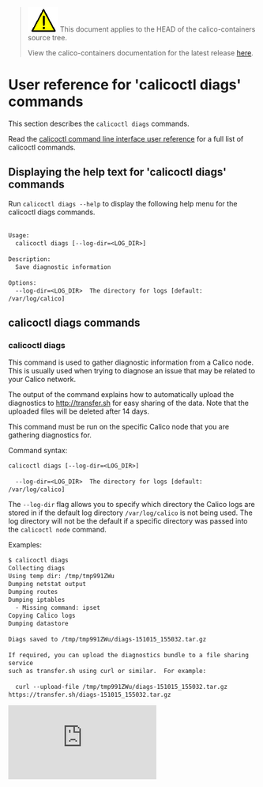 <!--- master only -->
> ![warning](../images/warning.png) This document applies to the HEAD of the calico-containers source tree.
>
> View the calico-containers documentation for the latest release [here](https://github.com/projectcalico/calico-containers/blob/v0.21.0/README.md).
<!--- else
> You are viewing the calico-containers documentation for release **release**.
<!--- end of master only -->

# User reference for 'calicoctl diags' commands

This section describes the `calicoctl diags` commands.

Read the [calicoctl command line interface user reference](../calicoctl.md) 
for a full list of calicoctl commands.

## Displaying the help text for 'calicoctl diags' commands

Run `calicoctl diags --help` to display the following help menu for the 
calicoctl diags commands.

```

Usage:
  calicoctl diags [--log-dir=<LOG_DIR>]

Description:
  Save diagnostic information

Options:
  --log-dir=<LOG_DIR>  The directory for logs [default: /var/log/calico]

```

## calicoctl diags commands


### calicoctl diags 

This command is used to gather diagnostic information from a Calico node.
This is usually used when trying to diagnose an issue that may be related to
your Calico network.

The output of the command explains how to automatically upload the 
diagnostics to http://transfer.sh for easy sharing of the data. Note that the 
uploaded files will be deleted after 14 days.

This command must be run on the specific Calico node that you are gathering 
diagnostics for.

Command syntax:

```
calicoctl diags [--log-dir=<LOG_DIR>]

  --log-dir=<LOG_DIR>  The directory for logs [default: /var/log/calico]
```

The `--log-dir` flag allows you to specify which directory the Calico logs are 
stored in if the default log directory `/var/log/calico` is not being 
used. The log directory will not be the default if a specific directory was 
passed into the `calicoctl node` command.

Examples:

```
$ calicoctl diags
Collecting diags
Using temp dir: /tmp/tmp991ZWu
Dumping netstat output
Dumping routes
Dumping iptables
  - Missing command: ipset
Copying Calico logs
Dumping datastore

Diags saved to /tmp/tmp991ZWu/diags-151015_155032.tar.gz

If required, you can upload the diagnostics bundle to a file sharing service
such as transfer.sh using curl or similar.  For example:

  curl --upload-file /tmp/tmp991ZWu/diags-151015_155032.tar.gz https://transfer.sh/diags-151015_155032.tar.gz
```
[![Analytics](https://calico-ga-beacon.appspot.com/UA-52125893-3/calicoctl/docs/calicoctl/diags.md?pixel)](https://github.com/igrigorik/ga-beacon)
